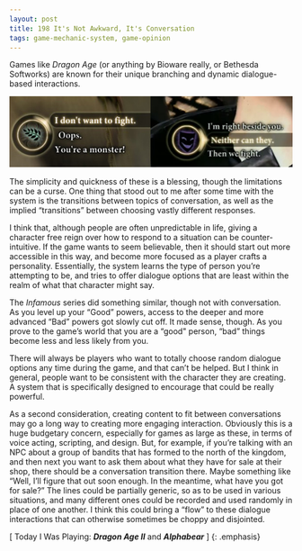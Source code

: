 ```yaml
---
layout: post
title: 198 It's Not Awkward, It's Conversation
tags: game-mechanic-system, game-opinion
---
```

Games like *Dragon Age* (or anything by Bioware really, or Bethesda Softworks) are known for their unique branching and dynamic dialogue-based interactions.

![ItsConversation](/img/games/198_Its_Not_Awkward_Its_Conversation.jpg "Its Conversation")

The simplicity and quickness of these is a blessing, though the limitations can be a curse.  One thing that stood out to me after some time with the system is the transitions between topics of conversation, as well as the implied “transitions” between choosing vastly different responses.

I think that, although people are often unpredictable in life, giving a character free reign over how to respond to a situation can be counter-intuitive.  If the game wants to seem believable, then it should start out more accessible in this way, and become more focused as a player crafts a personality.  Essentially, the system learns the type of person you’re attempting to be, and tries to offer dialogue options that are least within the realm of what that character might say.

The *Infamous* series did something similar, though not with conversation.  As you level up your “Good” powers, access to the deeper and more advanced “Bad” powers got slowly cut off.  It made sense, though.  As you prove to the game’s world that you are a “good" person, “bad” things become less and less likely from you.

There will always be players who want to totally choose random dialogue options any time during the game, and that can’t be helped.  But I think in general, people want to be consistent with the character they are creating. A system that is specifically designed to encourage that could be really powerful.

As a second consideration, creating content to fit between conversations may go a long way to creating more engaging interaction.  Obviously this is a huge budgetary concern, especially for games as large as these, in terms of voice acting, scripting, and design.  But, for example, if you’re talking with an NPC about a group of bandits that has formed to the north of the kingdom, and then next you want to ask them about what they have for sale at their shop, there should be a conversation transition there.  Maybe something like “Well, I’ll figure that out soon enough.  In the meantime, what have you got for sale?”  The lines could be partially generic, so as to be used in various situations, and many different ones could be recorded and used randomly in place of one another.  I think this could bring a “flow” to these dialogue interactions that can otherwise sometimes be choppy and disjointed. 


[ Today I Was Playing: ***Dragon Age II*** and ***Alphabear*** ]
{: .emphasis}

